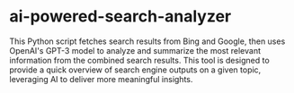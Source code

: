 # ai-powered-search-analyzer
This Python script fetches search results from Bing and Google, then uses OpenAI's GPT-3 model to analyze and summarize the most relevant information from the combined search results. This tool is designed to provide a quick overview of search engine outputs on a given topic, leveraging AI to deliver more meaningful insights.
